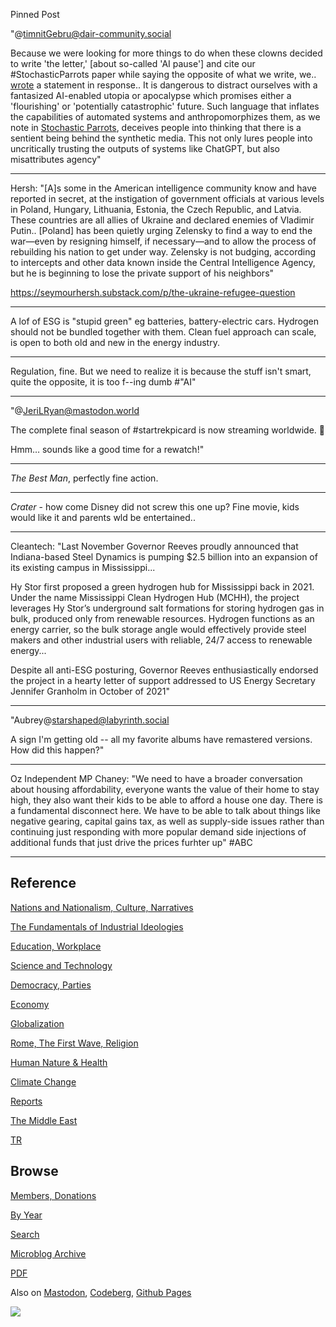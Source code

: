 Pinned Post

"@timnitGebru@dair-community.social

Because we were looking for more things to do when these clowns
decided to write 'the letter,' [about so-called 'AI pause'] and cite
our \#StochasticParrots paper while saying the opposite of what we
write, we.. [wrote](https://www.dair-institute.org/blog/letter-statement-March2023)
a statement in response.. It is dangerous to distract ourselves with a fantasized
AI-enabled utopia or apocalypse which promises either a 'flourishing' or
'potentially catastrophic' future. Such language that inflates the capabilities
of automated systems and anthropomorphizes them, as we note in [Stochastic Parrots](https://dl.acm.org/doi/abs/10.1145/3442188.3445922), 
deceives people into thinking that there is a sentient being behind the
synthetic media. This not only lures people into uncritically trusting
the outputs of systems like ChatGPT, but also misattributes agency"

---

Hersh: "[A]s some in the American intelligence community know and have
reported in secret, at the instigation of government officials at
various levels in Poland, Hungary, Lithuania, Estonia, the Czech
Republic, and Latvia. These countries are all allies of Ukraine and
declared enemies of Vladimir Putin.. [Poland] has been quietly urging
Zelensky to find a way to end the war—even by resigning himself, if
necessary—and to allow the process of rebuilding his nation to get
under way. Zelensky is not budging, according to intercepts and other
data known inside the Central Intelligence Agency, but he is beginning
to lose the private support of his neighbors"

https://seymourhersh.substack.com/p/the-ukraine-refugee-question

---

A lof of ESG is "stupid green" eg batteries, battery-electric
cars. Hydrogen should not be bundled together with them. Clean fuel
approach can scale, is open to both old and new in the energy
industry.

---

Regulation, fine. But we need to realize it is because the stuff isn't
smart, quite the opposite, it is too f--ing dumb \#"AI"

---

"@JeriLRyan@mastodon.world

The complete final season of \#startrekpicard is now streaming
worldwide. 🖖

Hmm… sounds like a good time for a rewatch!"

---

*The Best Man*, perfectly fine action. 

---

*Crater* - how come Disney did not screw this one up? Fine movie, kids
would like it and parents wld be entertained.. 

---

Cleantech: "Last November Governor Reeves proudly announced that
Indiana-based Steel Dynamics is pumping $2.5 billion into an expansion
of its existing campus in Mississippi...

Hy Stor first proposed a green hydrogen hub for Mississippi back in
2021. Under the name Mississippi Clean Hydrogen Hub (MCHH), the
project leverages Hy Stor’s underground salt formations for storing
hydrogen gas in bulk, produced only from renewable resources. Hydrogen
functions as an energy carrier, so the bulk storage angle would
effectively provide steel makers and other industrial users with
reliable, 24/7 access to renewable energy...

Despite all anti-ESG posturing, Governor Reeves enthusiastically
endorsed the project in a hearty letter of support addressed to US
Energy Secretary Jennifer Granholm in October of 2021"

---

"Aubrey@starshaped@labyrinth.social

A sign I'm getting old -- all my favorite albums have remastered
versions. How did this happen?"

---

Oz Independent MP Chaney: "We need to have a broader conversation
about housing affordability, everyone wants the value of their home to
stay high, they also want their kids to be able to afford a house one
day. There is a fundamental disconnect here. We have to be able to
talk about things like negative gearing, capital gains tax, as well as
supply-side issues rather than continuing just responding with more
popular demand side injections of additional funds that just drive the
prices furhter up" \#ABC

---

## Reference

[Nations and Nationalism, Culture, Narratives](0119/2013/02/nations-and-nationalism.html)

[The Fundamentals of Industrial Ideologies](0119/2011/04/fundamentals-of-industrial-ideologies.html)

[Education, Workplace](0119/2017/09/education-workplace.html)

[Science and Technology](0119/2018/09/science-technology.html)

[Democracy, Parties](0119/2016/11/democracy.html)

[Economy](2021/01/economy.html)

[Globalization](0119/2018/09/globalization.html)

[Rome, The First Wave, Religion](0119/2017/12/rome.html)

[Human Nature & Health](2020/07/human-nature.html)

[Climate Change](2022/01/climate.html)

[Reports](2021/01/reports.html)

[The Middle East](0119/2019/07/middleeast.html)

[TR](../tr/index.html)

## Browse

[Members, Donations](2022/08/members.html)

[By Year](years.html)

[Search](search.html)

[Microblog Archive](mbl/index.html)

[PDF](https://drive.google.com/uc?export=view&id=1FSi-1MnqXVq_PVTEXzzflwN8-7h92N_R)

Also on 
[Mastodon](https://masto.ai/@muratk3n),
[Codeberg](https://muratk5n.codeberg.page/en/),
[Github Pages](https://muratk5n.github.io/thirdwave/en/)

<img src='https://drive.google.com/uc?export=view&id=1zsIeciFSvlr-sWB84Tc0mfZ_NYqn9VQx'/> 



